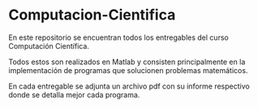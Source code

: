 # Computacion-Cientifica

En este repositorio se encuentran todos los entregables del curso Computación Científica.

Todos estos son realizados en Matlab y consisten principalmente en la implementación de programas que solucionen problemas matemáticos.

En cada entregable se adjunta un archivo pdf con su informe respectivo donde se detalla mejor cada programa.
